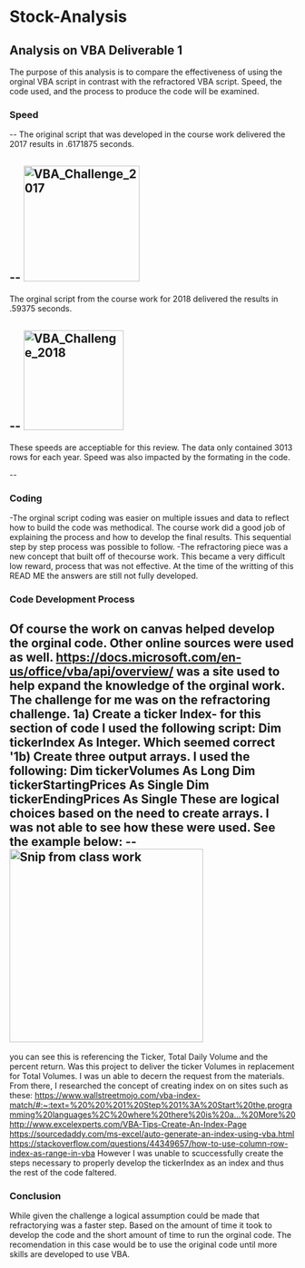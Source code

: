# Stock-Analysis
## Analysis on VBA Deliverable 1
  The purpose of this analysis is to compare the effectiveness of using the orginal VBA script in contrast with the refractored VBA script.
  Speed, the code used, and the process to produce the code will be examined. 
### Speed 
--
The original script that was developed in the course work delivered the 2017 results in .6171875 seconds.

  --
  <img width="204" alt="VBA_Challenge_2017" src="https://user-images.githubusercontent.com/90878901/135952134-9ae288f1-bedd-4f98-ad55-fbb0e2da636e.png">
  --
  The orginal script from the course work for 2018 delivered the results in .59375 seconds. 
  
  --
  <img width="176" alt="VBA_Challenge_2018" src="https://user-images.githubusercontent.com/90878901/135952222-65603cc1-b15f-4762-b0fb-02f52eb09c7f.png">
  --
  These speeds are acceptiable for this review. The data only contained 3013 rows for each year. Speed was also impacted by the formating in the code. 
  
--
### Coding
-The orginal script coding was easier on multiple issues and data to reflect how to build the code was methodical. The course work did a good job of explaining the process and how to develop the final results. This sequential step by step process was possible to follow. 
-The refractoring piece was a new concept that built off of thecourse work. This became a very difficult low reward, process that was not effective. At the time of the writting of this READ ME the answers are still not fully developed.  
 ### Code Development Process
 Of course the work on canvas helped develop the orginal code. Other online sources were used as well. https://docs.microsoft.com/en-us/office/vba/api/overview/ was a site used to help expand the knowledge of the orginal work. 
 The challenge for me was on the refractoring challenge. 
  1a) Create a ticker Index- for this section of code I used the following script: 
    Dim tickerIndex As Integer. Which seemed correct
  '1b) Create three output arrays. I used the following:
     Dim tickerVolumes As Long
	   Dim tickerStartingPrices As Single
	   Dim tickerEndingPrices As Single
     These are logical choices based on the need to create arrays. I was not able to see how these were used. See the example below: 
     --
     <img width="341" alt="Snip from class work" src="https://user-images.githubusercontent.com/90878901/135953798-04750fda-bdb9-4a79-b031-0d1637c0274c.png">
--
you can see this is referencing the Ticker, Total Daily Volume and the percent return. Was this project to deliver the ticker Volumes in replacement for Total Volumes. I was un able to decern the request from the materials. From there, I researched the concept of creating index on on sites such as these: 
https://www.wallstreetmojo.com/vba-index-match/#:~:text=%20%20%201%20Step%201%3A%20Start%20the,programming%20languages%2C%20where%20there%20is%20a...%20More%20
http://www.excelexperts.com/VBA-Tips-Create-An-Index-Page
https://sourcedaddy.com/ms-excel/auto-generate-an-index-using-vba.html
https://stackoverflow.com/questions/44349657/how-to-use-column-row-index-as-range-in-vba
However I was unable to scuccessfully create the steps necessary to properly develop the tickerIndex as an index and thus the rest of the code faltered. 
### Conclusion
While given the challenge a logical assumption could be made that refractorying was a faster step. Based on the amount of time it took to develop the code and the short amount of time to run the orginal code. The recomendation in this case would be to use the original code until more skills are developed to use VBA. 
     
